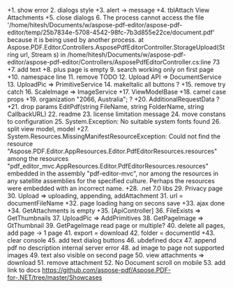 +1. show error
2. dialogs style
+3. alert -> message
+4. tblAttach View Attachments
+5. close dialogs
6. The process cannot access the file '/home/hitesh/Documents/w/aspose-pdf-editor/aspose-pdf-editor/temp/25b7834e-5708-4542-98fc-7b3d855e22ce/document.pdf' because it is being used by another process.
at Aspose.PDF.Editor.Controllers.AsposePdfEditorController.StorageUpload(String url, Stream s) in /home/hitesh/Documents/w/aspose-pdf-editor/aspose-pdf-editor/Controllers/AsposePdfEditorController.cs:line 73
+7. add text
+8. plus page is empty
9. search working only on first page
+10. namespace line
11. remove TODO
12. Upload API => DocumentService
13. UploadPic => PrimitiveService
14. makeItalic all buttons ?
+15. remove try catch
16. ScaleImage => ImageService
+17. ViewModelBase
+18. camel case props
+19. organization  "2066, Australia"; ?
+20. AdditionalRequestData ?
+21. drop params EditPdf(string FileName, string FolderName, string CallbackURL)
22. readme
23. license limitation message
24. move constans to configuration
25. System.Exception: No suitable system fonts found
26. split view model, model
+27. System.Resources.MissingManifestResourceException: Could not find the resource "Aspose.PDF.Editor.AppResources.Editor.PdfEditorResources.resources" among the resources "pdf_editor_mvc.AppResources.Editor.PdfEditorResources.resources" embedded in the assembly "pdf-editor-mvc", nor among the resources in any satellite assemblies for the specified culture. Perhaps the resources were embedded with an incorrect name.
+28. .net 7.0 libs
29. Privacy page
30. Upload => uploading, appending, addAttachment
31. url = documentFileName
+32. page loading hang on secons save
+33. ajax done
+34. GetAttachments is empty
+35. [ApiController]
36. FileExists => GetThumbnails
37. UploadPic => AddPrimitives
38. GetPageImage => GtThumbnail
39. GetPageImage read page or multiple?
40. delete all pages, add page -> 1 page
41. export = download
42. folder = documentId
+43. clear console
45. add text dialog buttons
46. ubdefined docx
47. append pdf no description internal server error
48. ad image to page not supported images
49. text also visible on second page
50. view attachments => download
51. remove attachment
52. No Document scroll on mobile
53. add link to docs https://github.com/aspose-pdf/Aspose.PDF-for-.NET/tree/master/Showcases